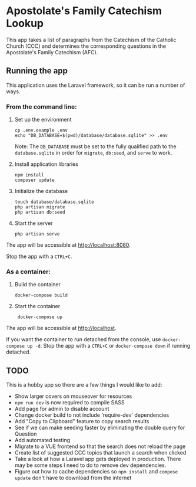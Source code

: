 # Apostolate's Family Catechism Lookup
This app takes a list of paragraphs from the Catechism of the Catholic Church (CCC) and determines the corresponding
questions in the Apostolate's Family Catechism (AFC).

## Running the app
This application uses the Laravel framework, so it can be run a number of ways.

### From the command line:
1. Set up the environment
   ```shell script
   cp .env.example .env
   echo "DB_DATABASE=$(pwd)/database/database.sqlite" >> .env
   ```
   Note: The `DB_DATABASE` must be set to the fully qualified path to the `database.sqlite` in order
   for `migrate`, `db:seed`, and `serve` to work.  

1. Install application libraries
   ```shell script
   npm install
   composer update
   ```

1. Initialize the database
   ```shell script
   touch database/database.sqlite
   php artisan migrate
   php artisan db:seed
   ```
1. Start the server
   ```
   php artisan serve
   ```

The app will be accessible at [http://localhost:8080](http://localhost:8080).

Stop the app with a `CTRL+C`.

### As a container:
1. Build the container
   ```shell script
   docker-compose build
   ```
   
1. Start the container
   ```shell script
    docker-compose up
   ```

The app will be accessible at [http://localhost](http://localhost).

If you want the container to run detached from
the console, use `docker-compose up -d`. Stop the app with a `CTRL+C` or `docker-compose down` if running detached.

## TODO
This is a hobby app so there are a few things I would like to add:
* Show larger covers on mouseover for resources
* `npm run dev` is now required to compile SASS
* Add page for admin to disable account
* Change docker build to not include 'require-dev' dependencies
* Add "Copy to Clipboard" feature to copy search results
* See if we can make seeding faster by eliminating the double query for Question
* Add automated testing
* Migrate to a VUE frontend so that the search does not reload the page
* Create list of suggested CCC topics that launch a search when clicked
* Take a look at how a Laravel app gets deployed in production. There may be some steps I need to do to remove dev
dependencies.
* Figure out how to cache dependencies so `npm install` and `compose update` don't have to download from the internet
